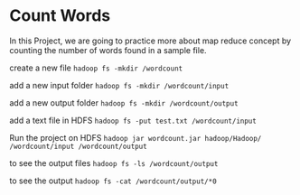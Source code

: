 # Count Words

In this Project, we are going to practice more about map reduce concept by counting the number of words found in a sample file. 

create a new file
```hadoop fs -mkdir /wordcount```

add a new input folder
```hadoop fs -mkdir /wordcount/input```

add a new output folder
```hadoop fs -mkdir /wordcount/output```

add a text file in HDFS
```hadoop fs -put test.txt /wordcount/input```

Run the project on HDFS
```hadoop jar wordcount.jar hadoop/Hadoop/ /wordcount/input /wordcount/output```

to see the output files
```hadoop fs -ls /wordcount/output```

to see the output
```hadoop fs -cat /wordcount/output/*0```
